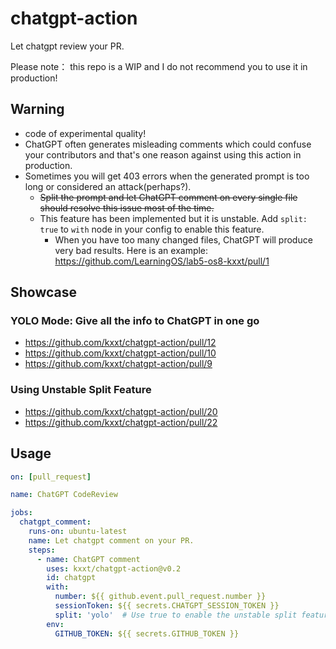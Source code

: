 # chatgpt-action

Let chatgpt review your PR.

Please note： this repo is a WIP and I do not recommend you to use it in production!

## Warning

- code of experimental quality!
- ChatGPT often generates misleading comments which could confuse your contributors and that's
one reason against using this action in production.
- Sometimes you will get 403 errors when the generated prompt is too long or considered an attack(perhaps?). 
  - ~~Split the prompt and let ChatGPT comment on every single file should resolve this issue most of the time.~~ 
  - This feature has been implemented but it is unstable. Add `split: true` to `with` node in your config to enable this feature.
    - When you have too many changed files, ChatGPT will produce very bad results. Here is an example: https://github.com/LearningOS/lab5-os8-kxxt/pull/1
## Showcase

### YOLO Mode: Give all the info to ChatGPT in one go

- https://github.com/kxxt/chatgpt-action/pull/12
- https://github.com/kxxt/chatgpt-action/pull/10
- https://github.com/kxxt/chatgpt-action/pull/9

### Using Unstable Split Feature

- https://github.com/kxxt/chatgpt-action/pull/20
- https://github.com/kxxt/chatgpt-action/pull/22

## Usage

```yaml
on: [pull_request]

name: ChatGPT CodeReview

jobs:
  chatgpt_comment:
    runs-on: ubuntu-latest
    name: Let chatgpt comment on your PR.
    steps:
      - name: ChatGPT comment
        uses: kxxt/chatgpt-action@v0.2
        id: chatgpt
        with:
          number: ${{ github.event.pull_request.number }}
          sessionToken: ${{ secrets.CHATGPT_SESSION_TOKEN }}
          split: 'yolo'  # Use true to enable the unstable split feature.
        env:
          GITHUB_TOKEN: ${{ secrets.GITHUB_TOKEN }}
```
